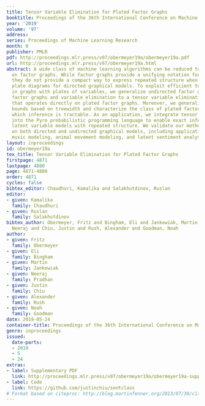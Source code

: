 ```yaml
---
title: Tensor Variable Elimination for Plated Factor Graphs
booktitle: Proceedings of the 36th International Conference on Machine Learning
year: '2019'
volume: '97'
address: 
series: Proceedings of Machine Learning Research
month: 0
publisher: PMLR
pdf: http://proceedings.mlr.press/v97/obermeyer19a/obermeyer19a.pdf
url: http://proceedings.mlr.press/v97/obermeyer19a.html
abstract: A wide class of machine learning algorithms can be reduced to variable elimination
  on factor graphs. While factor graphs provide a unifying notation for these algorithms,
  they do not provide a compact way to express repeated structure when compared to
  plate diagrams for directed graphical models. To exploit efficient tensor algebra
  in graphs with plates of variables, we generalize undirected factor graphs to plated
  factor graphs and variable elimination to a tensor variable elimination algorithm
  that operates directly on plated factor graphs. Moreover, we generalize complexity
  bounds based on treewidth and characterize the class of plated factor graphs for
  which inference is tractable. As an application, we integrate tensor variable elimination
  into the Pyro probabilistic programming language to enable exact inference in discrete
  latent variable models with repeated structure. We validate our methods with experiments
  on both directed and undirected graphical models, including applications to polyphonic
  music modeling, animal movement modeling, and latent sentiment analysis.
layout: inproceedings
id: obermeyer19a
tex_title: Tensor Variable Elimination for Plated Factor Graphs
firstpage: 4871
lastpage: 4880
page: 4871-4880
order: 4871
cycles: false
bibtex_editor: Chaudhuri, Kamalika and Salakhutdinov, Ruslan
editor:
- given: Kamalika
  family: Chaudhuri
- given: Ruslan
  family: Salakhutdinov
bibtex_author: Obermeyer, Fritz and Bingham, Eli and Jankowiak, Martin and Pradhan,
  Neeraj and Chiu, Justin and Rush, Alexander and Goodman, Noah
author:
- given: Fritz
  family: Obermeyer
- given: Eli
  family: Bingham
- given: Martin
  family: Jankowiak
- given: Neeraj
  family: Pradhan
- given: Justin
  family: Chiu
- given: Alexander
  family: Rush
- given: Noah
  family: Goodman
date: 2019-05-24
container-title: Proceedings of the 36th International Conference on Machine Learning
genre: inproceedings
issued:
  date-parts:
  - 2019
  - 5
  - 24
extras:
- label: Supplementary PDF
  link: http://proceedings.mlr.press/v97/obermeyer19a/obermeyer19a-supp.pdf
- label: Code
  link: https://github.com/justinchiu/sentclass
# Format based on citeproc: http://blog.martinfenner.org/2013/07/30/citeproc-yaml-for-bibliographies/
---
```

